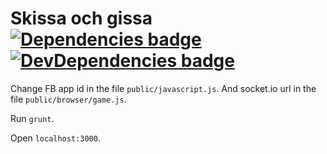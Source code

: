 # Skissa och gissa [![Dependencies badge][david-image]][david-url] [![DevDependencies  badge][david-dev-image]][david-dev-url]

Change FB app id in the file `public/javascript.js`. And socket.io url in the
file `public/browser/game.js`.

Run `grunt`.

Open `localhost:3000`.



[david-url]: https://david-dm.org/klambycom/Skissa-och-gissa#info=dependencies&view=table
[david-image]: https://david-dm.org/klambycom/Skissa-och-gissa.png

[david-dev-url]: https://david-dm.org/klambycom/Skissa-och-gissa#info=devDependencies&view=table
[david-dev-image]: https://david-dm.org/klambycom/Skissa-och-gissa/dev-status.png
